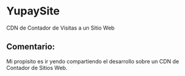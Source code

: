 # YupaySite
CDN de Contador de Visitas a un Sitio Web

## Comentario:
Mi propisito es ir yendo compartiendo el desarrollo sobre un CDN de Contador de Sitios Web.
